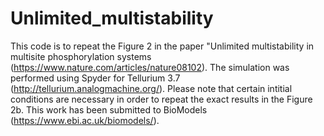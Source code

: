 # Unlimited_multistability
This code is to repeat the Figure 2 in the paper "Unlimited multistability in multisite phosphorylation systems (https://www.nature.com/articles/nature08102). The simulation was performed using Spyder for Tellurium 3.7 (http://tellurium.analogmachine.org/). Please note that certain intitial conditions are necessary in order to repeat the exact results in the Figure 2b. This work has been submitted to BioModels (https://www.ebi.ac.uk/biomodels/).
